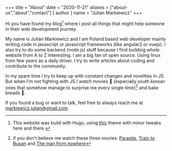 +++
title = "About"
date = "2020-11-21"
aliases = ["about-us","about","contact"]
[ author ]
  name = "Julian Markiewicz"
+++

Hi you have found my blog[^1] where I post all things that might help someone in their web development journey.

My name is Julian Markiewicz and I am Poland based web developer mainly writing code in javascript or javascript frameworks (like angular2 or vuejs). I also try to do some backend (node.js) stuff because I find building whole website from A to Z interesting. I am a big fan of open source. Using linux from few years as a daily driver. I try to write articles about coding and contribute to the community.

In my spare time I try to keep up with constant changes and novelties in JS. But when I'm not fighting with JS I watch movies 🍿 (especially south korean ones that somehow manage to surprise me every single time)[^2] and bake breads 🍞.

If you found a bug or want to talk, feel free to always reach me at markiewicz.julian@gmail.com

[^1]: This website was build with Hugo, using [this](https://github.com/rhazdon/hugo-theme-hello-friend-ng) theme with minor tweaks here and there.
[^2]: if you don't believe me watch these three movies: [Parasite](https://www.imdb.com/title/tt6751668/), [Train to Busan](https://www.imdb.com/title/tt5700672/) and [The man from nowhere](https://www.imdb.com/title/tt1527788/)
